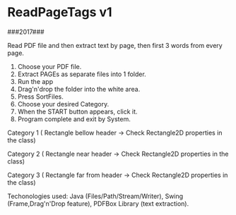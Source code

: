 # ReadPageTags v1
###2017###

Read PDF file and then extract text by page, then first 3 words from every page.


1. Choose your PDF file.
2. Extract PAGEs as separate files into 1 folder.
3. Run the app
4. Drag'n'drop the folder into the white area.
5. Press SortFiles.
6. Choose your desired Category.
7. When the START button appears, click it.
8. Program complete and exit by System.

Category 1 ( Rectangle bellow header -> Check Rectangle2D properties in the class)

Category 2 ( Rectangle near header -> Check Rectangle2D properties in the class)

Category 3 ( Rectangle far from header -> Check Rectangle2D properties in the class)



Techonologies used:
Java (Files/Path/Stream/Writer), Swing (Frame,Drag'n'Drop feature), PDFBox Library (text extraction).
